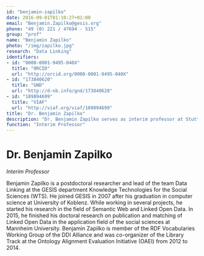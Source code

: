 ```yaml
---
id: "benjamin-zapilko"
date: 2016-09-01T01:10:27+01:00
email: "Benjamin.Zapilko@gesis.org"
phone: "49 (0) 221 / 47694 - 515"
group: "prof"
name: "Benjamin Zapilko"
photo: "/img/zapilko.jpg"
research: "Data Linking"
identifiers:
- id: "0000-0001-9495-040X"
  title: "ORCID"
  url: "http://orcid.org/0000-0001-9495-040X"
- id: "173840620"
  title: "GND"
  url: "http://d-nb.info/gnd/173840620"
- id: "189894699"
  title: "VIAF"
  url: "http://viaf.org/viaf/189894699"
title: "Dr. Benjamin Zapilko"
description: "Dr. Benjamin Zapilko serves as interim professor at Stuttgart Media University during WS 2016/2017."
function: "Interim Professor"
---
```


# Dr. Benjamin Zapilko

*Interim Professor*

Benjamin Zapilko is a postdoctoral researcher and lead of the team Data Linking at the GESIS department Knowledge Technologies for the Social Sciences (WTS). He joined GESIS in 2007 after his graduation in computer science at University of Koblenz. While working in several projects, he started his research in the field of Semantic Web and Linked Open Data. In 2015, he finished his doctoral research on publication and matching of Linked Open Data in the application field of the social sciences at Mannheim University. Benjamin Zapilko is member of the RDF Vocabularies Working Group of the DDI Alliance and was co-organizer of the Library Track at the Ontology Alignment Evaluation Initiative (OAEI) from 2012 to 2014.
